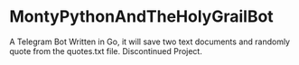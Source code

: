 # MontyPythonAndTheHolyGrailBot
A Telegram Bot Written in Go, it will save two text documents and randomly quote from the quotes.txt file.  Discontinued Project.
